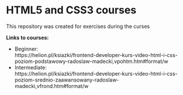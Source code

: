 <h1>HTML5 and CSS3 courses</h1>
<p>This repository was created for exercises during the curses</p>

<b>Links to courses:</b>
<ul>
  <li>Beginner:<br>
  https://helion.pl/ksiazki/frontend-developer-kurs-video-html-i-css-poziom-podstawowy-radoslaw-madecki,vpohtm.htm#format/w
  </li>  
  <li>
  Intermediate:<br>
  https://helion.pl/ksiazki/frontend-developer-kurs-video-html-i-css-poziom-srednio-zaawansowany-radoslaw-madecki,vfrond.htm#format/w
  </li>
</ul>
